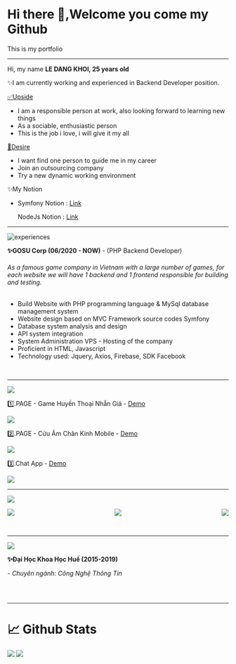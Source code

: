 <h1>Hi there 👋,Welcome you come my Github </h1>
<p>This is my portfolio</p>
<hr>
<p>Hi, my name <span> <b> LE DANG KHOI, 25 years old</b> </span></p>
<p>✨I am currently working and experienced in Backend Developer position. </p>

<p><u>✅Upside</u></p>

<ul>
    <li>
    I am a responsible person at work, also looking forward to learning new things
    </li>
    <li>
    As a sociable, enthusiastic person
    </li>
    <li>
    This is the job i love, i will give it my all
    </li>
</ul>
<p><u>🎯Desire </u></p> 
<ul>
    <li>
    I want find one person to guide me in my career
    </li>
    <li>
    Join an outsourcing company
    </li>
    <li>
    Try a new dynamic working environment 
    </li>
</ul>

<p>✨My Notion</p>
<ul>
    <li>
        <p>Symfony Notion : <a href="https://www.notion.so/Symfony-1ba9cf2e08de4d7ea666469e4bc466de" target="_blank">Link</a> 
        <p>NodeJs Notion : <a href="https://www.notion.so/NodeJs-bb83b6af9a5a46d8b27bfda03223351b" target="_blank">Link</a> 
    </li>
</ul>

<hr>

<img src="https://i.ibb.co/ssn2TZK/experiences.jpg" alt="experiences"/>


<p><b>✨GOSU Corp (06/2020 - NOW)</b> - (PHP Backend Developer)</p>
<h6>As a famous game company in Vietnam with a large number of games, for each website we will have 1 backend and 1 frontend responsible for building and testing. </h6>

<ul>
    <li>Build Website with PHP programming language & MySql database management system</li>
    <li>Website design based on MVC Framework source codes Symfony</li>
    <li>Database system analysis and design</li>
    <li>API system integration</li>
    <li>System Administration VPS - Hosting of the company</li>
    <li>Proficient in HTML, Javascript</li>
    <li>Technology used: Jquery, Axios, Firebase, SDK Facebook</li>
</ul>

<br>
<hr>

<img src="https://i.ibb.co/fXhqN22/lastprojects.jpg" >

<p>1️⃣.PAGE - Game Huyền Thoại Nhẫn Giả - <a href="https://huyenthoainhangia.vn/su-kien/chao-don-nam-moi" target="_blank">Demo</a></p>
<img src="https://i.ibb.co/sb9Dyss/share.jpg" >
<br>

<p>2️⃣.PAGE - Cửu Âm Chân Kinh Mobile - <a href="https://cuuamm.gosu.vn/giaidau/cuuamminhchu" target="_blank">Demo</a></p>
<img src="https://i.ibb.co/tm0Lk2k/share.png" >
<br>

<p>3️⃣.Chat App - <a href="https://chat-application-product.herokuapp.com/" target="_blank">Demo</a></p>
<img src="https://i.ibb.co/SmGpB4t/image.png" >
<br>
<hr>

<img src="https://i.ibb.co/G2chK4k/Free-PSD-15-Twitch.jpg" >

<p style="display:flex;justify-content:space-between;">
    <a href="mailto: ldkhoi100@gmail.com" target="_blank">
        <img src="https://i.ibb.co/FKqtg4q/email.png" />
    </a>
    <a href="https://www.facebook.com/demon977" target="_blank"> 
        <img src="https://i.ibb.co/XFwHjCq/facebook.png">
    </a>
    <a target="_blank" href="https://www.topcv.vn/xem-cv/UVEDDwNQA1FRBwRWBABcDAQOBFYADAIGUVEFDA545c?fbclid=IwAR1KoT1qi_42mFnlQJnYHKWCXSqfY61a5Mftqq3lyILS1xA1Q0WvGZEFVbI"> 
        <img src="https://i.ibb.co/qBDWwSk/favorites.png"> 
    </a>
</p>

<br/>
<hr>

<img src="https://i.ibb.co/jJwGWGs/education.jpg" >

<p><b>✨Đại Học Khoa Học Huế (2015-2019)</b></p>
<p><i>- Chuyên ngành: Công Nghệ Thông Tin</i><p>
<p><img src="https://i.ibb.co/B41WBh2/image.png" alt=""></p>

<br>
<hr>

<h1>📈 Github Stats</h1>
<img src="https://github-readme-stats.vercel.app/api?username=ldkhoi100&theme=vue-dark&show_icons=true&count_private=true">
<img src="https://github-readme-stats.vercel.app/api/top-langs/?username=ldkhoi100&theme=vue&layout=compact&langs_count=5">
